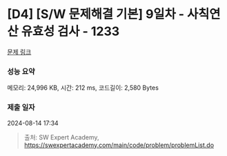 # [D4] [S/W 문제해결 기본] 9일차 - 사칙연산 유효성 검사 - 1233 

[문제 링크](https://swexpertacademy.com/main/code/problem/problemDetail.do?contestProbId=AV141176AIwCFAYD) 

### 성능 요약

메모리: 24,996 KB, 시간: 212 ms, 코드길이: 2,580 Bytes

### 제출 일자

2024-08-14 17:34



> 출처: SW Expert Academy, https://swexpertacademy.com/main/code/problem/problemList.do